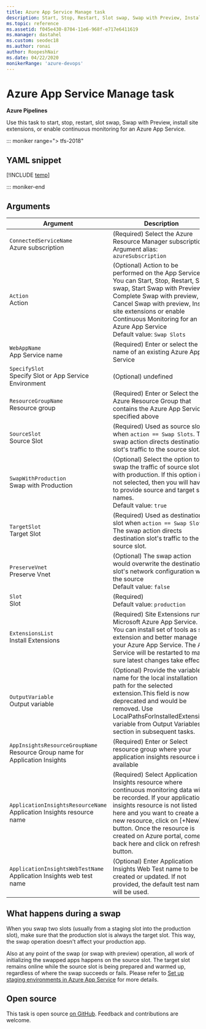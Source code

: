 ```yaml
---
title: Azure App Service Manage task
description: Start, Stop, Restart, Slot swap, Swap with Preview, Install site extensions, or Enable Continuous Monitoring for an Azure App Service
ms.topic: reference
ms.assetid: f045e430-8704-11e6-968f-e717e6411619
ms.manager: dastahel
ms.custom: seodec18
ms.author: ronai
author: RoopeshNair
ms.date: 04/22/2020
monikerRange: 'azure-devops'
---
```


# Azure App Service Manage task

**Azure Pipelines**

Use this task to start, stop, restart, slot swap, Swap with Preview, install site extensions, or enable continuous monitoring for an Azure App Service.

::: moniker range="> tfs-2018"

## YAML snippet

[!INCLUDE [temp](../includes/yaml/AzureAppServiceManageV0.md)]

::: moniker-end

## Arguments

|Argument|Description|
|--- |--- |
|`ConnectedServiceName`<br/>Azure subscription|(Required) Select the Azure Resource Manager subscription <br/>Argument alias: `azureSubscription`|
|`Action`<br/>Action|(Optional) Action to be performed on the App Service. You can Start, Stop, Restart, Slot swap, Start Swap with Preview, Complete Swap with preview, Cancel Swap with preview, Install site extensions or enable Continuous Monitoring for an Azure App Service <br/>Default value: `Swap Slots`|
|`WebAppName`<br/>App Service name|(Required) Enter or select the name of an existing Azure App Service|
|`SpecifySlot`<br/>Specify Slot or App Service Environment|(Optional) undefined|
|`ResourceGroupName`<br/>Resource group|(Required) Enter or Select the Azure Resource Group that contains the Azure App Service specified above|
|`SourceSlot`<br/>Source Slot|(Required) Used as source slot when `action == Swap Slots`. The swap action directs destination slot's traffic to the source slot.|
|`SwapWithProduction`<br/>Swap with Production|(Optional) Select the option to swap the traffic of source slot with production. If this option is not selected, then you will have to provide source and target slot names. <br/>Default value: `true`|
|`TargetSlot`<br/>Target Slot|(Required) Used as destination slot when `action == Swap Slots`. The swap action directs destination slot's traffic to the source slot.|
|`PreserveVnet`<br/>Preserve Vnet|(Optional) The swap action would overwrite the destination slot's network configuration with the source <br/>Default value: `false`|
|`Slot`<br/>Slot|(Required) <br/>Default value: `production`|
|`ExtensionsList`<br/>Install Extensions|(Required) Site Extensions run on Microsoft Azure App Service. You can install set of tools as site extension and better manage your Azure App Service. The  App Service will be restarted to make sure latest changes take effect.|
|`OutputVariable`<br/>Output variable|(Optional) Provide the variable name for the local installation path for the selected extension.This field is now deprecated and would be removed. Use LocalPathsForInstalledExtensions variable from Output Variables section in subsequent tasks.|
|`AppInsightsResourceGroupName`<br/>Resource Group name for Application Insights|(Required) Enter or Select resource group where your application insights resource is available|
|`ApplicationInsightsResourceName`<br/>Application Insights resource name|(Required) Select Application Insights resource where continuous monitoring data will be recorded. If your application insights resource is not listed here and you want to create a new resource, click on [+New] button. Once the resource is created on Azure portal, come back here and click on refresh button.|
|`ApplicationInsightsWebTestName`<br/>Application Insights web test name| (Optional) Enter Application Insights Web Test name to be created or updated. If not provided, the default test name will be used.|

## What happens during a swap

When you swap two slots (usually from a staging slot into the production slot), make sure that the production slot is always the target slot. This way, the swap operation doesn't affect your production app.

Also at any point of the swap (or swap with preview) operation, all work of initializing the swapped apps happens on the source slot. The target slot remains online while the source slot is being prepared and warmed up, regardless of where the swap succeeds or fails. 
Please refer to [Set up staging environments in Azure App Service](/azure/app-service/deploy-staging-slots#AboutConfiguration) for more details.

## Open source

This task is open source [on GitHub](https://github.com/Microsoft/azure-pipelines-tasks). Feedback and contributions are welcome.
